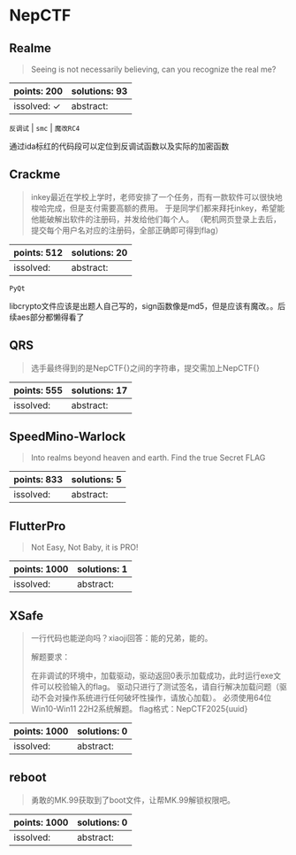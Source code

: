 ﻿# NepCTF

## Realme

> Seeing is not necessarily believing, can you recognize the real me?

| points: 200 | solutions: 93 |
|-------|-------|
| issolved: ✓ | abstract:  |

`反调试` | `smc` | `魔改RC4`

通过ida标红的代码段可以定位到反调试函数以及实际的加密函数

## Crackme

> inkey最近在学校上学时，老师安排了一个任务，而有一款软件可以很快地梭哈完成，但是支付需要高额的费用。 于是同学们都来拜托inkey，希望能他能破解出软件的注册码，并发给他们每个人。 （靶机网页登录上去后，提交每个用户名对应的注册码，全部正确即可得到flag）

| points: 512 | solutions: 20 |
|-------|-------|
| issolved:  | abstract:  |

`PyQt`

libcrypto文件应该是出题人自己写的，sign函数像是md5，但是应该有魔改。。后续aes部分都懒得看了

## QRS

> 选手最终得到的是NepCTF{}之间的字符串，提交需加上NepCTF{}

| points: 555 | solutions: 17 |
|-------|-------|
| issolved:  | abstract:  |

## SpeedMino-Warlock

> Into realms beyond heaven and earth.
Find the true Secret FLAG

| points: 833 | solutions: 5 |
|-------|-------|
| issolved:  | abstract:  |

## FlutterPro

> Not Easy, Not Baby, it is PRO!

| points: 1000 | solutions: 1 |
|-------|-------|
| issolved:  | abstract:  |

## XSafe

> 一行代码也能逆向吗？xiaoji回答：能的兄弟，能的。
> 
> 解题要求：
> 
> 在非调试的环境中，加载驱动，驱动返回0表示加载成功，此时运行exe文件可以校验输入的flag。
驱动只进行了测试签名，请自行解决加载问题（驱动不会对操作系统进行任何破坏性操作，请放心加载）。
必须使用64位Win10-Win11 22H2系统解题。
flag格式：NepCTF2025{uuid}

| points: 1000 | solutions: 0 |
|-------|-------|
| issolved:  | abstract:  |

## reboot

> 勇敢的MK.99获取到了boot文件，让帮MK.99解锁权限吧。

| points: 1000 | solutions: 0 |
|-------|-------|
| issolved:  | abstract:  |